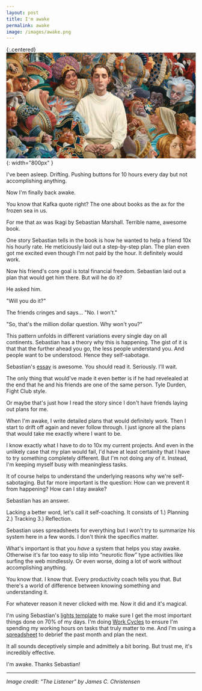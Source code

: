 ```yaml
---
layout: post
title: I'm awake
permalink: awake
image: /images/awake.png
---
```


{:.centered}
![](/images/awake.png){: width="800px" }


I've been asleep. Drifting. Pushing buttons for 10 hours every day but not accomplishing anything.

Now I'm finally back awake.

You know that Kafka quote right? The one about books as the ax for the frozen sea in us.

For me that ax was Ikagi by Sebastian Marshall. Terrible name, awesome book.

One story Sebastian tells in the book is how he wanted to help a friend 10x his hourly rate. He meticiously laid out a step-by-step plan. The plan even got me excited even though I'm not paid by the hour. It definitely would work. 

Now his friend's core goal is total financial freedom. Sebastian laid out a plan that would get him there. But will he do it? 

He asked him.

"Will you do it?"

The friends cringes and says... "No. I won't."

"So, that's the million dollar question. Why won't you?"

This pattern unfolds in different variations every single day on all continents. Sebastian has a theory why this is happening. The gist of it is that that the further ahead you go, the less people understand you. And people want to be understood. Hence they self-sabotage. 

Sebastian's [essay](https://web.archive.org/web/20190224043028/http://www.sebastianmarshall.com/the-million-dollar-question) is awesome. You should read it. Seriously. I'll wait. 

The only thing that would've made it even better is if he had revelealed at the end that he and his friends are one of the same person. Tyle Durden, Fight Club style.

Or maybe that's just how I read the story since I don't have friends laying out plans for me. 

When I'm awake, I write detailed plans that would definitely work. Then I start to drift off again and never follow through. I just ignore all the plans that would take me exactly where I want to be. 

I know exactly what I have to do to 10x my current projects. And even in the unlikely case that my plan would fail, I'd have at least certainity that I have to try something completely different. But I'm not doing any of it. Instead, I'm keeping myself busy with meaningless tasks.

It of course helps to understand the underlying reasons why we're self-sabotaging. But far more important is the question: How can we prevent it from happening? How can I stay awake?

Sebastian has an answer.

Lacking a better word, let's call it self-coaching. It consists of 1.) Planning 2.) Tracking 3.) Reflection.

Sebastian uses spreadsheets for everything but I won't try to summarize his system here in a few words. I don't think the specifics matter. 

What's important is that you *have* a system that helps you stay awake. Otherwise it's far too easy to slip into “neurotic flow” type activities like surfing the web mindlessly. Or even worse, doing a lot of work without accomplishing anything.  

You know that. I know that. Every productivity coach tells you that. But there's a world of difference between knowing something and understanding it. 

For whatever reason it never clicked with me. Now it did and it's magical. 

I'm using Sebastian's [lights template](https://www.ultraworking.com/lights) to make sure I get the most important things done on 70% of my days. I'm doing [Work Cycles](https://www.ultraworking.com/cycles) to ensure I'm spending my working hours on tasks that truly matter to me. And I'm using a [spreadsheet](https://www.ultraworking.com/monthly) to debrief the past month and plan the next. 

It all sounds deceptively simple and admittely a bit boring. But trust me, it's incredibly effective. 

I'm awake. Thanks Sebastian!

---

*Image credit: "The Listener" by James C. Christensen*